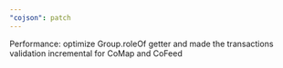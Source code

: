 ```yaml
---
"cojson": patch
---
```


Performance: optimize Group.roleOf getter and made the transactions validation incremental for CoMap and CoFeed
